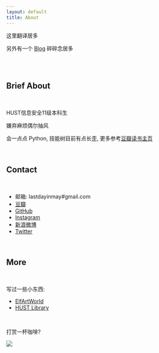 ```yaml
---
layout: default
title: About
---
```


这里翻译居多

另外有一个 [Blog](http://error404.lastmayday.org/) 碎碎念居多

<br>

<div class="face">
  <div class="eye left"></div>
  <div class="eye right"></div>
  <div class="mouse smile"></div>
</div>

<br>

## Brief About

<br>

 HUST信息安全11级本科生

 嫌弃麻烦偶尔抽风

 会一点点 Python, 技能树目前有点长歪, 更多参考[豆瓣读书主页](http://book.douban.com/people/lastmayday/)

<br>

## Contact

<br>

+ 邮箱: lastdayinmay#gmail.com
+ [豆瓣](https://www.douban.com/people/lastmayday/)
+ [GitHub](https://github.com/lastmayday)
+ [Instagram](https://instagram.com/lastmayday)
+ [新浪微博](http://weibo.com/lastmayday)
+ [Twitter](https://twitter.com/lastmayday)

<br>

## More

<br>

  写过一些小东西:

  + [ElfArtWorld](http://elfartworld.com/)
  + [HUST Library](https://chrome.google.com/webstore/detail/hust-library/abbdkngccefmkgifkakoglhpifohekig?hl=zh-CN)

  <br>

  打赏一杯咖啡?
  <div class="alipay">
    <img src="http://i.imgur.com/y3S88VU.jpg" />
  </div>

<br>
